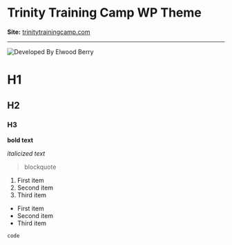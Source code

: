 # Trinity Training Camp WP Theme
**Site:** [trinitytrainingcamp.com](https://trinitytrainingcamp.com/)





---
![Developed By Elwood Berry](https://elwoodberry.dev/wp-content/uploads/2020/10/elwoodberry_logo.png)

# H1
## H2
### H3

**bold text**

*italicized text*

> blockquote

1. First item
2. Second item
3. Third item

- First item
- Second item
- Third item

`code`
